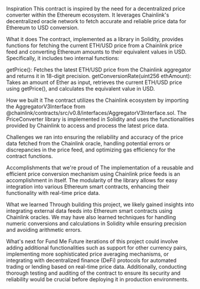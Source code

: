Inspiration
This contract is inspired by the need for a decentralized price converter within the Ethereum ecosystem. It leverages Chainlink's decentralized oracle network to fetch accurate and reliable price data for Ethereum to USD conversion.

What it does
The contract, implemented as a library in Solidity, provides functions for fetching the current ETH/USD price from a Chainlink price feed and converting Ethereum amounts to their equivalent values in USD. Specifically, it includes two internal functions:

getPrice(): Fetches the latest ETH/USD price from the Chainlink aggregator and returns it in 18-digit precision. getConversionRate(uint256 ethAmount): Takes an amount of Ether as input, retrieves the current ETH/USD price using getPrice(), and calculates the equivalent value in USD.

How we built it
The contract utilizes the Chainlink ecosystem by importing the AggregatorV3Interface from @chainlink/contracts/src/v0.8/interfaces/AggregatorV3Interface.sol. The PriceConverter library is implemented in Solidity and uses the functionalities provided by Chainlink to access and process the latest price data.

Challenges we ran into
ensuring the reliability and accuracy of the price data fetched from the Chainlink oracle, handling potential errors or discrepancies in the price feed, and optimizing gas efficiency for the contract functions.

Accomplishments that we're proud of
The implementation of a reusable and efficient price conversion mechanism using Chainlink price feeds is an accomplishment in itself. The modularity of the library allows for easy integration into various Ethereum smart contracts, enhancing their functionality with real-time price data.

What we learned
Through building this project, we likely gained insights into integrating external data feeds into Ethereum smart contracts using Chainlink oracles. We may have also learned techniques for handling numeric conversions and calculations in Solidity while ensuring precision and avoiding arithmetic errors.

What's next for Fund Me
Future iterations of this project could involve adding additional functionalities such as support for other currency pairs, implementing more sophisticated price averaging mechanisms, or integrating with decentralized finance (DeFi) protocols for automated trading or lending based on real-time price data. Additionally, conducting thorough testing and auditing of the contract to ensure its security and reliability would be crucial before deploying it in production environments.
